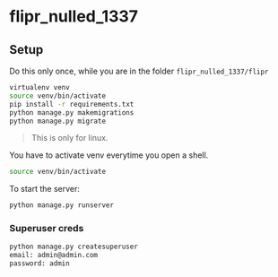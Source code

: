 # flipr_nulled_1337

## Setup

Do this only once, while you are in the folder `flipr_nulled_1337/flipr`

```bash
virtualenv venv
source venv/bin/activate
pip install -r requirements.txt
python manage.py makemigrations
python manage.py migrate
```

> This is only for linux.

You have to activate venv everytime you open a shell.

```bash
source venv/bin/activate
```

To start the server:

```bash
python manage.py runserver
```

### Superuser creds

```bash
python manage.py createsuperuser
email: admin@admin.com
password: admin
```
